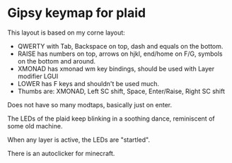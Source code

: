 # Gipsy keymap for plaid

This layout is based on my corne layout:
* QWERTY with Tab, Backspace on top, dash and equals on the bottom.
* RAISE has numbers on top, arrows on hjkl, end/home on F/G, symbols on the
  bottom and around.
* XMONAD has xmonad wm key bindings, should be used with Layer modifier LGUI
* LOWER has F keys and shouldn't be used much.
* Thumbs are: XMONAD, Left SC shift, Space, Enter/Raise, Right SC shift

Does not have so many modtaps, basically just on enter.

The LEDs of the plaid keep blinking in a soothing dance, reminiscent of some
old machine.

When any layer is active, the LEDs are "startled".

There is an autoclicker for minecraft.

